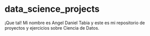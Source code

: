 # data_science_projects
¡Que tal! Mi nombre es Angel Daniel Tabia y este es mi repositorio de proyectos y ejercicios sobre Ciencia de Datos.
